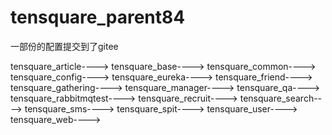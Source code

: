 # tensquare_parent84

一部份的配置提交到了gitee

tensquare_article---->
tensquare_base---->
tensquare_common---->
tensquare_config---->
tensquare_eureka---->
tensquare_friend---->
tensquare_gathering---->
tensquare_manager---->
tensquare_qa---->
tensquare_rabbitmqtest---->
tensquare_recruit---->
tensquare_search---->
tensquare_sms---->
tensquare_spit---->
tensquare_user---->
tensquare_web---->
